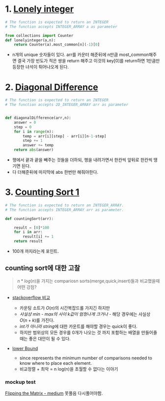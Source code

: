 # 1. [Lonely integer](https://www.hackerrank.com/challenges/one-week-preparation-kit-lonely-integer/problem?isFullScreen=true&h_l=interview&playlist_slugs%5B%5D=preparation-kits&playlist_slugs%5B%5D=one-week-preparation-kit&playlist_slugs%5B%5D=one-week-day-two)

```python
# The function is expected to return an INTEGER
# The function accepts INTEGER_ARRAY a as parameter

from collections import Counter
def lonelyinteger(a,n):
    return Counter(a).most_common[n](-1)[0]
```

- n개의 unique 숫자들이 있다. arr를 카운터 해준뒤에 n만큼 most_common해주면 결국 가장 빈도가 적은  쌍을 return 해주고 이것의 key[0]를 return하면 1만큼만 등장한 녀석이 튀어나오게 된다.

# 2. [Diagonal Difference](https://www.hackerrank.com/challenges/one-week-preparation-kit-diagonal-difference/problem?isFullScreen=true&h_l=interview&playlist_slugs%5B%5D=preparation-kits&playlist_slugs%5B%5D=one-week-preparation-kit&playlist_slugs%5B%5D=one-week-day-two&h_r=next-challenge&h_v=zen)

```python
# The function is expected to return an INTEGER
# The function accepts 2D_INTEGER_ARRAY arr as parameter


def diagonalDifference(arr,n):
    answer = 0
    step = 0
    for i in range(n):
        temp = arr[i][step] - arr[i][n-1-step]
        step += 1
        answer += temp
    return abs(answer)
```

- 행에서 끝과 끝을 빼주는 것들을 더하되, 행을 내려가면서 한칸씩 앞뒤로 한칸씩 땡기면 된다.
- 다 더해준뒤에 마지막에 abs 한번만 해줘야한다.

# 3. [Counting Sort 1](https://www.hackerrank.com/challenges/one-week-preparation-kit-countingsort1/problem?isFullScreen=true&h_l=interview&playlist_slugs%5B%5D=preparation-kits&playlist_slugs%5B%5D=one-week-preparation-kit&playlist_slugs%5B%5D=one-week-day-two&h_r=next-challenge&h_v=zen&h_r=next-challenge&h_v=zen)

```python
# The function is expected to return an INTEGER_ARRAY.
# The function accepts INTEGER_ARRAY arr as parameter.

def countingSort(arr):

    result = [0]*100
    for i in arr:
        result[i] += 1
    return result
```

- 100개 까지라는게 포인트.

## counting sort에 대한 고찰

> $n * log(n)$을 가지는 compariosn sorts(merge,quick,insert)들과 비교했을때 어떤 강점?

- [stackoverflow 비교](https://stackoverflow.com/questions/47736838/why-is-quick-sort-better-than-counting-sort)
  - 카운팅 소트가 $O(n)$의 시간복잡드롤 가지긴 하지만
  - *사실상 min - max의 사이 k값이 엄청나게 크거나* - 해당 경우에는 사실상 $O(n+k)$를 가진다.
  - *int가 아니라 string*에 대한 카운트를 해야할 경우는 quick이 좋다.
  - 하지만 범위상의 모든 경우를 0개가 나오는 것 까지 포함하는 배열을 만들어줄때는 좋은 대안이 될 수 있다.

- [lower Bound](https://www.cs.cmu.edu/~avrim/451f11/lectures/lect0913.pdf)
  - since  represents the minimum number of comparisons needed to know where to place each element.
  - 비교정렬 + 최악 = n log(n)을 초월할 수 없다는 이야기

### mockup test
[Flipping the Matrix - medium](https://www.hackerrank.com/challenges/flipping-the-matrix/problem?isFullScreen=true) 못풀음 다시풀어야함.
